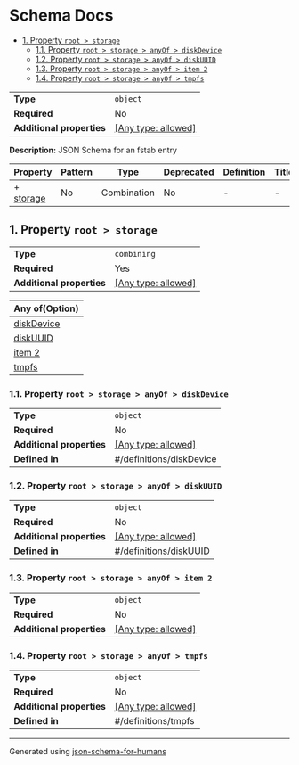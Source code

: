 # Schema Docs

- [1. Property `root > storage`](#storage-72616765)
  - [1.1. Property `root > storage > anyOf > diskDevice`](#storage_anyOf_i0-665f6930)
  - [1.2. Property `root > storage > anyOf > diskUUID`](#storage_anyOf_i1-665f6931)
  - [1.3. Property `root > storage > anyOf > item 2`](#storage_anyOf_i2-665f6932)
  - [1.4. Property `root > storage > anyOf > tmpfs`](#storage_anyOf_i3-665f6933)

|                           |                                                                           |
| ------------------------- | ------------------------------------------------------------------------- |
| **Type**                  | `object`                                                                  |
| **Required**              | No                                                                        |
| **Additional properties** | [[Any type: allowed]](# "Additional Properties of any type are allowed.") |

**Description:** JSON Schema for an fstab entry

| Property                        | Pattern | Type        | Deprecated | Definition | Title/Description |
| ------------------------------- | ------- | ----------- | ---------- | ---------- | ----------------- |
| + [storage](#storage-72616765 ) | No      | Combination | No         | -          | -                 |

## <a name="storage-72616765"></a>1. Property `root > storage`

|                           |                                                                           |
| ------------------------- | ------------------------------------------------------------------------- |
| **Type**                  | `combining`                                                               |
| **Required**              | Yes                                                                       |
| **Additional properties** | [[Any type: allowed]](# "Additional Properties of any type are allowed.") |

| Any of(Option)                           |
| ---------------------------------------- |
| [diskDevice](#storage_anyOf_i0-665f6930) |
| [diskUUID](#storage_anyOf_i1-665f6931)   |
| [item 2](#storage_anyOf_i2-665f6932)     |
| [tmpfs](#storage_anyOf_i3-665f6933)      |

### <a name="storage_anyOf_i0-665f6930"></a>1.1. Property `root > storage > anyOf > diskDevice`

|                           |                                                                           |
| ------------------------- | ------------------------------------------------------------------------- |
| **Type**                  | `object`                                                                  |
| **Required**              | No                                                                        |
| **Additional properties** | [[Any type: allowed]](# "Additional Properties of any type are allowed.") |
| **Defined in**            | #/definitions/diskDevice                                                  |

### <a name="storage_anyOf_i1-665f6931"></a>1.2. Property `root > storage > anyOf > diskUUID`

|                           |                                                                           |
| ------------------------- | ------------------------------------------------------------------------- |
| **Type**                  | `object`                                                                  |
| **Required**              | No                                                                        |
| **Additional properties** | [[Any type: allowed]](# "Additional Properties of any type are allowed.") |
| **Defined in**            | #/definitions/diskUUID                                                    |

### <a name="storage_anyOf_i2-665f6932"></a>1.3. Property `root > storage > anyOf > item 2`

|                           |                                                                           |
| ------------------------- | ------------------------------------------------------------------------- |
| **Type**                  | `object`                                                                  |
| **Required**              | No                                                                        |
| **Additional properties** | [[Any type: allowed]](# "Additional Properties of any type are allowed.") |

### <a name="storage_anyOf_i3-665f6933"></a>1.4. Property `root > storage > anyOf > tmpfs`

|                           |                                                                           |
| ------------------------- | ------------------------------------------------------------------------- |
| **Type**                  | `object`                                                                  |
| **Required**              | No                                                                        |
| **Additional properties** | [[Any type: allowed]](# "Additional Properties of any type are allowed.") |
| **Defined in**            | #/definitions/tmpfs                                                       |

----------------------------------------------------------------------------------------------------------------------------
Generated using [json-schema-for-humans](https://github.com/coveooss/json-schema-for-humans)
